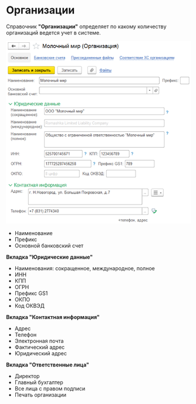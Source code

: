 # Организации

Справочник **"Организации"** определяет по какому количеству организаций ведется учет в системе.

![2020-05-29_0908](Organization.assets/2020-05-29_0908.png)

- Наименование
- Префикс
- Основной банковский счет

**Вкладка "Юридические данные"**

- Наименования: сокращенное, международное, полное
- ИНН
- КПП
- ОГРН
- Префикс GS1
- ОКПО
- Код ОКВЭД

**Вкладка "Контактная информация"**

- Адрес
- Телефон
- Электронная почта
- Фактический адрес
- Юридический адрес

**Вкладка "Ответственные лица"**

- Директор
- Главный бухгалтер
- Все лица с правом подписи
- Печать организации